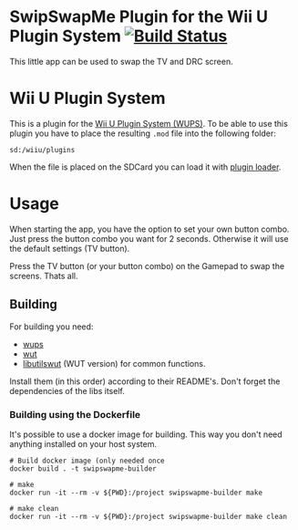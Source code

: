 # SwipSwapMe Plugin for the Wii U Plugin System [![Build Status](https://api.travis-ci.org/Maschell/SwipSwapMe.svg?branch=master)](https://travis-ci.org/Maschell/SwipSwapMe)

This little app can be used to swap the TV and DRC screen.

# Wii U Plugin System
This is a plugin for the [Wii U Plugin System (WUPS)](https://github.com/Maschell/WiiUPluginSystem/). To be able to use this plugin you have to place the resulting `.mod` file into the following folder:

```
sd:/wiiu/plugins
```
When the file is placed on the SDCard you can load it with [plugin loader](https://github.com/Maschell/WiiUPluginSystem/).

# Usage

When starting the app, you have the option to set your own button combo. Just press the button combo you want for 2 seconds.
Otherwise it will use the default settings (TV button).

Press the TV button (or your button combo) on the Gamepad to swap the screens. Thats all.

## Building

For building you need: 
- [wups](https://github.com/Maschell/WiiUPluginSystem)
- [wut](https://github.com/decaf-emu/wut)
- [libutilswut](https://github.com/Maschell/libutils/tree/wut) (WUT version) for common functions.

Install them (in this order) according to their README's. Don't forget the dependencies of the libs itself.

### Building using the Dockerfile
It's possible to use a docker image for building. This way you don't need anything installed on your host system.

```
# Build docker image (only needed once
docker build . -t swipswapme-builder

# make 
docker run -it --rm -v ${PWD}:/project swipswapme-builder make

# make clean
docker run -it --rm -v ${PWD}:/project swipswapme-builder make clean
```